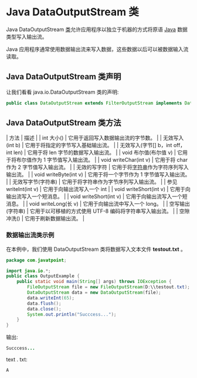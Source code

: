 # Java DataOutputStream 类



Java DataOutputStream [类](object-and-class-in-java)允许应用程序以独立于机器的方式将原语 [Java](java-tutorial) 数据类型写入输出流。

Java 应用程序通常使用数据输出流来写入数据，这些数据以后可以被数据输入流读取。

## Java DataOutputStream 类声明

让我们看看 java.io.DataOutputStream 类的声明:

```java
public class DataOutputStream extends FilterOutputStream implements DataOutput

```

## Java DataOutputStream 类方法

| 方法 | 描述 |
| int 大小() | 它用于返回写入数据输出流的字节数。 |
| 无效写入(int b) | 它用于将指定的字节写入基础输出流。 |
| 无效写入(字节[] b，int off，int len) | 它用于将 len 字节的数据写入输出流。 |
| void 布尔值(布尔值 v) | 它用于将布尔值作为 1 字节值写入输出流。 |
| void writeChar(int v) | 它用于将 char 作为 2 字节值写入输出流。 |
| 无效的写字符 | 它用于将[字符串](java-string)作为字符序列写入输出流。 |
| void writeByte(int v) | 它用于将一个字节作为 1 字节值写入输出流。 |
| 无效写字节(字符串) | 它用于将字符串作为字节序列写入输出流。 |
| 参见 writeInt(int v) | 它用于向输出流写入一个 int |
| void writeShort(int v) | 它用于向输出流写入一个短消息。 |
| void writeShort(int v) | 它用于向输出流写入一个短消息。 |
| void writeLong(长 v) | 它用于向输出流中写入一个 long。 |
| 空写输出(字符串) | 它用于以可移植的方式使用 UTF-8 编码将字符串写入输出流。 |
| 空隙冲洗() | 它用于刷新数据输出流。 |

### 数据输出流类示例

在本例中，我们使用 DataOutputStream 类将数据写入文本文件 **testout.txt** 。

```java
package com.javatpoint;

import java.io.*;
public class OutputExample {
	public static void main(String[] args) throws IOException {
		FileOutputStream file = new FileOutputStream(D:\\testout.txt);
		DataOutputStream data = new DataOutputStream(file);
		data.writeInt(65);
		data.flush();
		data.close();
		System.out.println("Succcess...");
	}
}

```

输出:

```java
Succcess...

```

text . txt:

```java
A

```